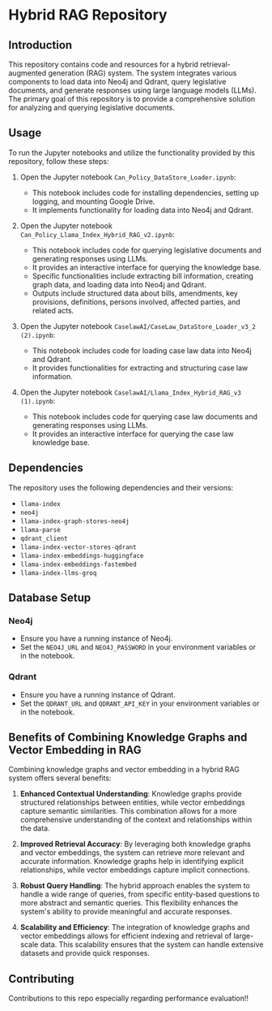 # Hybrid RAG Repository

## Introduction

This repository contains code and resources for a hybrid retrieval-augmented generation (RAG) system. The system integrates various components to load data into Neo4j and Qdrant, query legislative documents, and generate responses using large language models (LLMs). The primary goal of this repository is to provide a comprehensive solution for analyzing and querying legislative documents.

## Usage

To run the Jupyter notebooks and utilize the functionality provided by this repository, follow these steps:

1. Open the Jupyter notebook `Can_Policy_DataStore_Loader.ipynb`:
   - This notebook includes code for installing dependencies, setting up logging, and mounting Google Drive.
   - It implements functionality for loading data into Neo4j and Qdrant.

2. Open the Jupyter notebook `Can_Policy_Llama_Index_Hybrid_RAG_v2.ipynb`:
   - This notebook includes code for querying legislative documents and generating responses using LLMs.
   - It provides an interactive interface for querying the knowledge base.
   - Specific functionalities include extracting bill information, creating graph data, and loading data into Neo4j and Qdrant.
   - Outputs include structured data about bills, amendments, key provisions, definitions, persons involved, affected parties, and related acts.

3. Open the Jupyter notebook `CaselawAI/CaseLaw_DataStore_Loader_v3_2 (2).ipynb`:
   - This notebook includes code for loading case law data into Neo4j and Qdrant.
   - It provides functionalities for extracting and structuring case law information.

4. Open the Jupyter notebook `CaselawAI/Llama_Index_Hybrid_RAG_v3 (1).ipynb`:
   - This notebook includes code for querying case law documents and generating responses using LLMs.
   - It provides an interactive interface for querying the case law knowledge base.

## Dependencies

The repository uses the following dependencies and their versions:
- `llama-index`
- `neo4j`
- `llama-index-graph-stores-neo4j`
- `llama-parse`
- `qdrant_client`
- `llama-index-vector-stores-qdrant`
- `llama-index-embeddings-huggingface`
- `llama-index-embeddings-fastembed`
- `llama-index-llms-groq`

## Database Setup

### Neo4j
- Ensure you have a running instance of Neo4j.
- Set the `NEO4J_URL` and `NEO4J_PASSWORD` in your environment variables or in the notebook.

### Qdrant
- Ensure you have a running instance of Qdrant.
- Set the `QDRANT_URL` and `QDRANT_API_KEY` in your environment variables or in the notebook.

## Benefits of Combining Knowledge Graphs and Vector Embedding in RAG

Combining knowledge graphs and vector embedding in a hybrid RAG system offers several benefits:

1. **Enhanced Contextual Understanding**: Knowledge graphs provide structured relationships between entities, while vector embeddings capture semantic similarities. This combination allows for a more comprehensive understanding of the context and relationships within the data.

2. **Improved Retrieval Accuracy**: By leveraging both knowledge graphs and vector embeddings, the system can retrieve more relevant and accurate information. Knowledge graphs help in identifying explicit relationships, while vector embeddings capture implicit connections.

3. **Robust Query Handling**: The hybrid approach enables the system to handle a wide range of queries, from specific entity-based questions to more abstract and semantic queries. This flexibility enhances the system's ability to provide meaningful and accurate responses.

4. **Scalability and Efficiency**: The integration of knowledge graphs and vector embeddings allows for efficient indexing and retrieval of large-scale data. This scalability ensures that the system can handle extensive datasets and provide quick responses.

## Contributing

Contributions to this repo especially regarding performance evaluation!!
